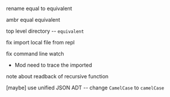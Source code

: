 rename equal to equivalent

ambr equal equivalent

top level directory -- `equivalent`

fix import local file from repl

fix command line watch

- Mod need to trace the imported

note about readback of recursive function

[maybe] use unified JSON ADT -- change `CamelCase` to `camelCase`
